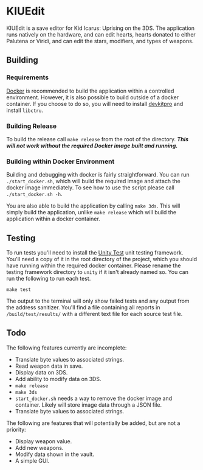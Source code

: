 # KIUEdit
KIUEdit is a save editor for Kid Icarus: Uprising on the 3DS. The application runs natively on the hardware, and can edit hearts, hearts donated to either Palutena or Viridi, and can edit the stars, modifiers, and types of weapons.

## Building
### Requirements
[Docker](https://www.docker.com/) is recommended to build the application within a controlled environment. However, it is also possible to build outside of a docker container. If you choose to do so, you will need to install [devkitpro](https://devkitpro.org/wiki/Getting_Started) and install `libctru`.

### Building Release
To build the release call `make release` from the root of the directory. ***This will not work without the required Docker image built and running.***

### Building within Docker Environment
Building and debugging with docker is fairly straightforward. You can run `./start_docker.sh`, which will build the required image and attach the docker image immediately. To see how to use the script please call `./start_docker.sh -h`.

You are also able to build the application by calling `make 3ds`. This will simply build the application, unlike `make release` which will build the application within a docker container.

## Testing
To run tests you'll need to install the  [Unity Test](https://github.com/ThrowTheSwitch/Unity) unit testing framework. You'll need a copy of it in the root directory of the project, which you should have running within the required docker container. Please rename the testing framework directory to `unity` if it isn't already named so. You can run the following to run each test.
```
make test
```
The output to the terminal will only show failed tests and any output from the address sanitizer. You'll find a file containing all reports in `/build/test/results/` with a different text file for each source test file.

## Todo
The following features currently are incomplete:
- Translate byte values to associated strings.
- Read weapon data in save.
- Display data on 3DS.
- Add ability to modify data on 3DS.
- `make release`
- `make 3ds`
- `start_docker.sh` needs a way to remove the docker image and container. Likely will store image data through a JSON file.
- Translate byte values to associated strings.

The following are features that will potentially be added, but are not a priority:
- Display weapon value.
- Add new weapons.
- Modify data shown in the vault.
- A simple GUI.

